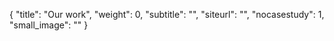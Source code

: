 {
    "title": "Our work",
    "weight": 0,
    "subtitle": "",
    "siteurl": "",
    "nocasestudy": 1,
    "small_image": ""
}
